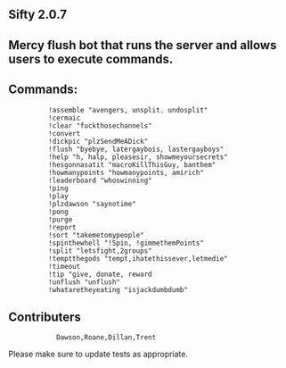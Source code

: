 ## Sifty 2.0.7

## Mercy flush bot that runs the server and allows users to execute commands.

## Commands:

              !assemble "avengers, unsplit. undosplit"
              !cermaic
              !clear "fuckthosechannels"
              !convert
              !dickpic "plzSendMeADick"
              !flush "byebye, latergaybois, lastergayboys"
              !help "h, halp, pleasesir, showmeyoursecrets"
              !hesgonnasatit "macroKillThisGuy, banthem"
              !howmanypoints "howmanypoints, amirich"
              !leaderboard "whoswinning"
              !ping
              !play
              !plzdawson "saynotime"
              !pong
              !purge
              !report
              !sort "takemetomypeople"
              !spinthewhell "!Spin, !gimmethemPoints"
              !split "letsfight,2groups"
              !temptthegods "tempt,ihatethissever,letmedie"
              !timeout
              !tip "give, donate, reward
              !unflush "unflush"
              !whataretheyeating "isjackdumbdumb"

## Contributers

                Dawson,Roane,Dillan,Trent

Please make sure to update tests as appropriate.
